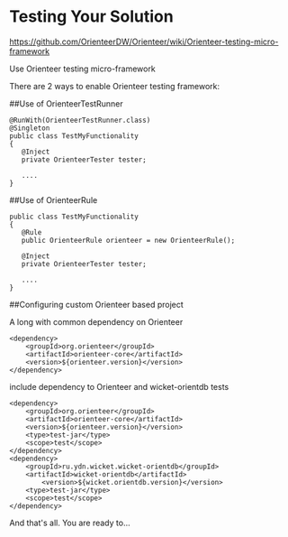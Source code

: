 # Testing Your Solution
https://github.com/OrienteerDW/Orienteer/wiki/Orienteer-testing-micro-framework

Use Orienteer testing micro-framework

There are 2 ways to enable Orienteer testing framework:

##Use of OrienteerTestRunner

    @RunWith(OrienteerTestRunner.class)
    @Singleton
    public class TestMyFunctionality
    {
       @Inject
       private OrienteerTester tester;
       
       ....
    }

##Use of OrienteerRule

    public class TestMyFunctionality
    {
       @Rule
       public OrienteerRule orienteer = new OrienteerRule();

       @Inject
       private OrienteerTester tester;

       ....
    }
##Configuring custom Orienteer based project

A long with common dependency on Orienteer

    <dependency>
        <groupId>org.orienteer</groupId>
        <artifactId>orienteer-core</artifactId>
        <version>${orienteer.version}</version>
    </dependency>

include dependency to Orienteer and wicket-orientdb tests

    <dependency>
        <groupId>org.orienteer</groupId>
        <artifactId>orienteer-core</artifactId>
        <version>${orienteer.version}</version>
        <type>test-jar</type>
        <scope>test</scope>
    </dependency>
    <dependency>
        <groupId>ru.ydn.wicket.wicket-orientdb</groupId>
        <artifactId>wicket-orientdb</artifactId>
            <version>${wicket.orientdb.version}</version>
        <type>test-jar</type>
        <scope>test</scope>
    </dependency>
And that's all. You are ready to...
